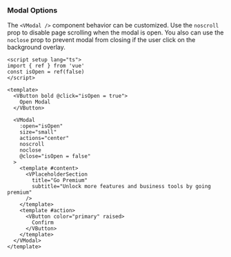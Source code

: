 ### Modal Options

The `<VModal />` component behavior can be customized. Use the `noscroll`
prop to disable page scrolling when the modal is open.
You also can use the `noclose` prop to prevent modal from closing
if the user click on the background overlay.

<!--code-->

```vue
<script setup lang="ts">
import { ref } from 'vue'
const isOpen = ref(false)
</script>

<template>
  <VButton bold @click="isOpen = true">
    Open Modal
  </VButton>

  <VModal
    :open="isOpen"
    size="small"
    actions="center"
    noscroll
    noclose
    @close="isOpen = false"
  >
    <template #content>
      <VPlaceholderSection
        title="Go Premium"
        subtitle="Unlock more features and business tools by going premium"
      />
    </template>
    <template #action>
      <VButton color="primary" raised>
        Confirm
      </VButton>
    </template>
  </VModal>
</template>
```

<!--/code-->
